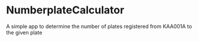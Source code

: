 # NumberplateCalculator
A simple app to determine the number of plates registered from KAA001A to the given plate

